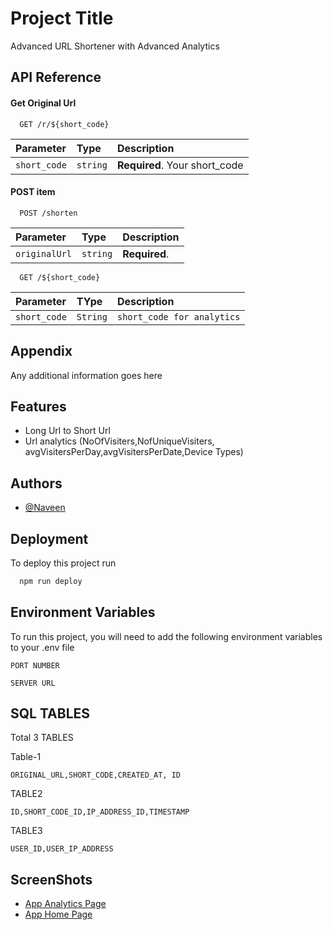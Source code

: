 
# Project Title

Advanced URL Shortener with Advanced Analytics


## API Reference

#### Get Original Url

```http
  GET /r/${short_code}
```

| Parameter | Type     | Description                |
| :-------- | :------- | :------------------------- |
| `short_code` | `string` | **Required**. Your short_code |

#### POST item

```http
  POST /shorten
```

| Parameter | Type     | Description                       |
| :-------- | :------- | :-------------------------------- |
| `originalUrl`      | `string` | **Required**. 



```http
  GET /${short_code}
```

|Parameter| TYpe | Description | 
:--------| :--------- | :----------------------|
|`short_code`| `String`| `short_code for analytics` |
## Appendix

Any additional information goes here


## Features

- Long Url to Short Url
- Url analytics (NoOfVisiters,NofUniqueVisiters,
avgVisitersPerDay,avgVisitersPerDate,Device Types)
## Authors

- [@Naveen](https://github.com/Naveenp999)


## Deployment

To deploy this project run

```bash
  npm run deploy
```


## Environment Variables

To run this project, you will need to add the following environment variables to your .env file

`PORT NUMBER`

`SERVER URL`


## SQL TABLES

Total 3 TABLES

Table-1

    ORIGINAL_URL,SHORT_CODE,CREATED_AT, ID

TABLE2

    ID,SHORT_CODE_ID,IP_ADDRESS_ID,TIMESTAMP


TABLE3

    USER_ID,USER_IP_ADDRESS

## ScreenShots

 - [App Analytics Page](https://drive.google.com/uc?export=view&id=1M4COfgYhoPxL8dO7HVU_q3JOvgSlE3qU)
 - [App Home Page](https://drive.google.com/file/d/1gc26hGiHb3ajMe-Wxm10ztg114cQI-uV/view?usp=sharing)
 
